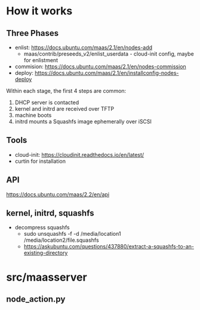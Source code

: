 # How it works
## Three Phases
* enlist: https://docs.ubuntu.com/maas/2.1/en/nodes-add
  *  maas/contrib/preseeds_v2/enlist_userdata - cloud-init config, maybe for enlistment
* commision: https://docs.ubuntu.com/maas/2.1/en/nodes-commission 
* deploy: https://docs.ubuntu.com/maas/2.1/en/installconfig-nodes-deploy

Within each stage, the first 4 steps are common:
1. DHCP server is contacted
2. kernel and initrd are received over TFTP
3. machine boots
4. initrd mounts a Squashfs image ephemerally over iSCSI

## Tools
* cloud-init: https://cloudinit.readthedocs.io/en/latest/
* curtin for installation

## API
https://docs.ubuntu.com/maas/2.2/en/api

## kernel, initrd, squashfs
* decompress squashfs
  *  sudo unsquashfs -f -d /media/location1 /media/location2/file.squashfs
  * https://askubuntu.com/questions/437880/extract-a-squashfs-to-an-existing-directory


# src/maasserver
##  node_action.py
